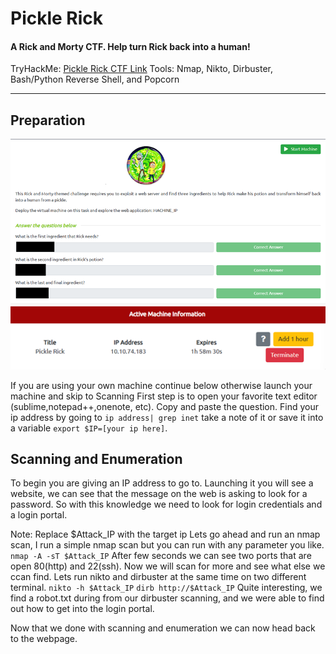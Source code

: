 # Pickle Rick
#### A Rick and Morty CTF. Help turn Rick back into a human!
TryHackMe: [Pickle Rick CTF Link](https://tryhackme.com/room/picklerick)
Tools: Nmap, Nikto, Dirbuster, Bash/Python Reverse Shell, and Popcorn

---
## Preparation 
![IMG1](Images/img1.png "Figure-1")  
![IMG2](Images/img2.png "Figure-2") 

If you are using your own machine continue below otherwise launch your machine and skip to Scanning
First step is to open your favorite text editor (sublime,notepad++,onenote, etc). Copy and paste the question. 
Find your ip address by going to `ip address| grep inet` take a note of it or save it into a variable `export $IP=[your ip here]`.


## Scanning and Enumeration

To begin you are giving an IP address to go to. Launching it you will see a website, we can see that the message on the web is asking to look for a password. So with this knowledge we need to look for login credentials and a login portal. 

Note: Replace $Attack_IP with the target ip 
Lets go ahead and run an nmap scan, I run a simple nmap scan but you can run with any parameter you like.
`nmap -A -sT $Attack_IP` 
After few seconds we can see two ports that are open 80(http) and 22(ssh). Now we will scan for more and see what else we ccan find. Lets run nikto and dirbuster at the same time on two different terminal.
`nikto -h $Attack_IP` `dirb http://$Attack_IP`
Quite interesting, we find a robot.txt during from our dirbuster scanning, and we were able to find out how to get into the login portal. 

Now that we done with scanning and enumeration we can now head back to the webpage.

